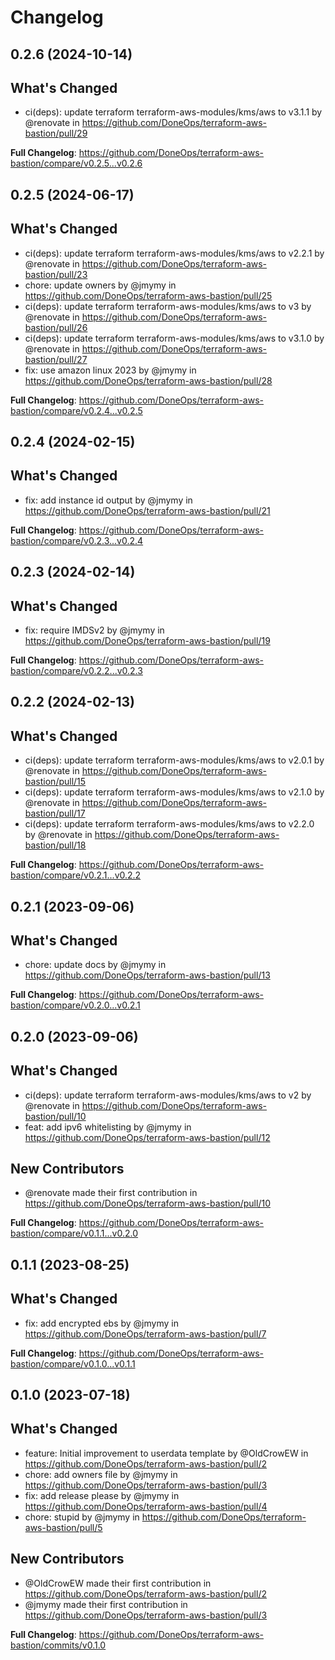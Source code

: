 # Changelog

## 0.2.6 (2024-10-14)

## What's Changed
* ci(deps): update terraform terraform-aws-modules/kms/aws to v3.1.1 by @renovate in https://github.com/DoneOps/terraform-aws-bastion/pull/29


**Full Changelog**: https://github.com/DoneOps/terraform-aws-bastion/compare/v0.2.5...v0.2.6

## 0.2.5 (2024-06-17)

## What's Changed
* ci(deps): update terraform terraform-aws-modules/kms/aws to v2.2.1 by @renovate in https://github.com/DoneOps/terraform-aws-bastion/pull/23
* chore: update owners by @jmymy in https://github.com/DoneOps/terraform-aws-bastion/pull/25
* ci(deps): update terraform terraform-aws-modules/kms/aws to v3 by @renovate in https://github.com/DoneOps/terraform-aws-bastion/pull/26
* ci(deps): update terraform terraform-aws-modules/kms/aws to v3.1.0 by @renovate in https://github.com/DoneOps/terraform-aws-bastion/pull/27
* fix: use amazon linux 2023 by @jmymy in https://github.com/DoneOps/terraform-aws-bastion/pull/28


**Full Changelog**: https://github.com/DoneOps/terraform-aws-bastion/compare/v0.2.4...v0.2.5

## 0.2.4 (2024-02-15)

## What's Changed
* fix: add instance id output by @jmymy in https://github.com/DoneOps/terraform-aws-bastion/pull/21


**Full Changelog**: https://github.com/DoneOps/terraform-aws-bastion/compare/v0.2.3...v0.2.4

## 0.2.3 (2024-02-14)

## What's Changed
* fix: require IMDSv2 by @jmymy in https://github.com/DoneOps/terraform-aws-bastion/pull/19


**Full Changelog**: https://github.com/DoneOps/terraform-aws-bastion/compare/v0.2.2...v0.2.3

## 0.2.2 (2024-02-13)

## What's Changed
* ci(deps): update terraform terraform-aws-modules/kms/aws to v2.0.1 by @renovate in https://github.com/DoneOps/terraform-aws-bastion/pull/15
* ci(deps): update terraform terraform-aws-modules/kms/aws to v2.1.0 by @renovate in https://github.com/DoneOps/terraform-aws-bastion/pull/17
* ci(deps): update terraform terraform-aws-modules/kms/aws to v2.2.0 by @renovate in https://github.com/DoneOps/terraform-aws-bastion/pull/18


**Full Changelog**: https://github.com/DoneOps/terraform-aws-bastion/compare/v0.2.1...v0.2.2

## 0.2.1 (2023-09-06)

## What's Changed
* chore: update docs by @jmymy in https://github.com/DoneOps/terraform-aws-bastion/pull/13


**Full Changelog**: https://github.com/DoneOps/terraform-aws-bastion/compare/v0.2.0...v0.2.1

## 0.2.0 (2023-09-06)

## What's Changed
* ci(deps): update terraform terraform-aws-modules/kms/aws to v2 by @renovate in https://github.com/DoneOps/terraform-aws-bastion/pull/10
* feat: add ipv6 whitelisting by @jmymy in https://github.com/DoneOps/terraform-aws-bastion/pull/12

## New Contributors
* @renovate made their first contribution in https://github.com/DoneOps/terraform-aws-bastion/pull/10

**Full Changelog**: https://github.com/DoneOps/terraform-aws-bastion/compare/v0.1.1...v0.2.0

## 0.1.1 (2023-08-25)

## What's Changed
* fix: add encrypted ebs by @jmymy in https://github.com/DoneOps/terraform-aws-bastion/pull/7


**Full Changelog**: https://github.com/DoneOps/terraform-aws-bastion/compare/v0.1.0...v0.1.1

## 0.1.0 (2023-07-18)

## What's Changed
* feature: Initial improvement to userdata template by @OldCrowEW in https://github.com/DoneOps/terraform-aws-bastion/pull/2
* chore: add owners file by @jmymy in https://github.com/DoneOps/terraform-aws-bastion/pull/3
* fix: add release please by @jmymy in https://github.com/DoneOps/terraform-aws-bastion/pull/4
* chore: stupid by @jmymy in https://github.com/DoneOps/terraform-aws-bastion/pull/5

## New Contributors
* @OldCrowEW made their first contribution in https://github.com/DoneOps/terraform-aws-bastion/pull/2
* @jmymy made their first contribution in https://github.com/DoneOps/terraform-aws-bastion/pull/3

**Full Changelog**: https://github.com/DoneOps/terraform-aws-bastion/commits/v0.1.0
